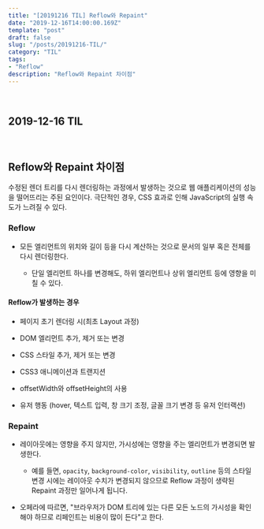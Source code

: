 ```yaml
---
title: "[20191216 TIL] Reflow와 Repaint"
date: "2019-12-16T14:00:00.169Z"
template: "post"
draft: false
slug: "/posts/20191216-TIL/"
category: "TIL"
tags:
- "Reflow"
description: "Reflow와 Repaint 차이점"
---
```


<br>

## 2019-12-16 TIL

<br>

## Reflow와 Repaint 차이점

수정된 렌더 트리를 다시 렌더링하는 과정에서 발생하는 것으로 웹 애플리케이션의 성능을 떨어뜨리는 주된 요인이다. 극단적인 경우, CSS 효과로 인해 JavaScript의 실행 속도가 느려질 수 있다.

### Reflow

- 모든 엘리먼트의 위치와 길이 등을 다시 계산하는 것으로 문서의 일부 혹은 전체를 다시 렌더링한다.

  - 단일 엘리먼트 하나를 변경해도, 하위 엘리먼트나 상위 엘리먼트 등에 영향을 미칠 수 있다.

#### Reflow가 발생하는 경우

- 페이지 초기 렌더링 시(최초 Layout 과정)

- DOM 엘리먼트 추가, 제거 또는 변경

- CSS 스타일 추가, 제거 또는 변경

- CSS3 애니메이션과 트랜지션

- offsetWidth와 offsetHeight의 사용

- 유저 행동 (hover, 텍스트 입력, 창 크기 조정, 글꼴 크기 변경 등 유저 인터랙션)

### Repaint

- 레이아웃에는 영향을 주지 않지만, 가시성에는 영향을 주는 엘리먼트가 변경되면 발생한다.
  - 예를 들면, `opacity`, `background-color`, `visibility`, `outline` 등의 스타일 변경 시에는 레이아웃 수치가 변경되지 않으므로 Reflow 과정이 생략된 Repaint 과정만 일어나게 됩니다.

- 오페라에 따르면, "브라우저가 DOM 트리에 있는 다른 모든 노드의 가시성을 확인해야 하므로 리페인트는 비용이 많이 든다"고 한다.
